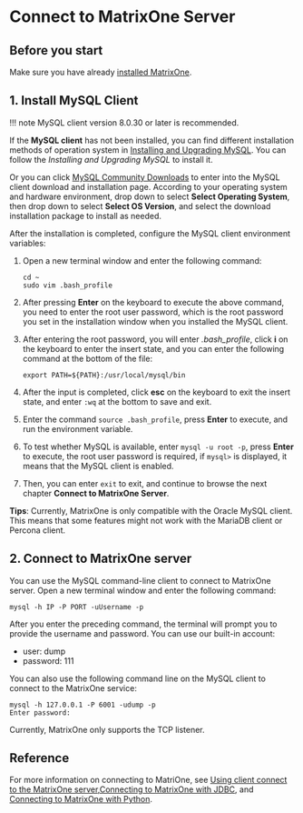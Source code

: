 # **Connect to MatrixOne Server**

## **Before you start**

Make sure you have already [installed MatrixOne](install-standalone-matrixone.md).

## **1. Install MySQL Client**

!!! note
    MySQL client version 8.0.30 or later is recommended.

If the **MySQL client** has not been installed, you can find different installation methods of operation system in <a href="https://dev.mysql.com/doc/refman/8.0/en/installing.html" target="_blank">Installing and Upgrading MySQL</a>. You can follow the *Installing and Upgrading MySQL* to install it.

Or you can click <a href="https://dev.mysql.com/downloads/mysql" target="_blank">MySQL Community Downloads</a> to enter into the MySQL client download and installation page. According to your operating system and hardware environment, drop down to select **Select Operating System**, then drop down to select **Select OS Version**, and select the download installation package to install as needed.

After the installation is completed, configure the MySQL client environment variables:

1. Open a new terminal window and enter the following command:

    ```
    cd ~
    sudo vim .bash_profile
    ```

2. After pressing **Enter** on the keyboard to execute the above command, you need to enter the root user password, which is the root password you set in the installation window when you installed the MySQL client.

3. After entering the root password, you will enter *.bash_profile*, click **i** on the keyboard to enter the insert state, and you can enter the following command at the bottom of the file:

    ```
    export PATH=${PATH}:/usr/local/mysql/bin
    ```

4. After the input is completed, click **esc** on the keyboard to exit the insert state, and enter `:wq` at the bottom to save and exit.

5. Enter the command `source .bash_profile`, press **Enter** to execute, and run the environment variable.

6. To test whether MySQL is available, enter `mysql -u root -p`, press **Enter** to execute, the root user password is required, if `mysql>` is displayed, it means that the MySQL client is enabled.

7. Then, you can enter `exit` to exit, and continue to browse the next chapter **Connect to MatrixOne Server**.

__Tips__: Currently, MatrixOne is only compatible with the Oracle MySQL client. This means that some features might not work with the MariaDB client or Percona client.

## **2. Connect to MatrixOne server**

You can use the MySQL command-line client to connect to MatrixOne server. Open a new terminal window and enter the following command:

```
mysql -h IP -P PORT -uUsername -p
```

After you enter the preceding command, the terminal will prompt you to provide the username and password. You can use our built-in account:

- user: dump
- password: 111

You can also use the following command line on the MySQL client to connect to the MatrixOne service:

```
mysql -h 127.0.0.1 -P 6001 -udump -p
Enter password:
```

Currently, MatrixOne only supports the TCP listener.

## Reference

For more information on connecting to MatriOne, see
[Using client connect to the MatrixOne server](../Develop/connect-mo/client-connect-to-matrixone.md),[Connecting to MatrixOne with JDBC](../Develop/connect-mo/java-connect-to-matrixone/connect-mo-with-jdbc.md), and [Connecting to MatrixOne with Python](../Develop/connect-mo/python-connect-to-matrixone.md).
